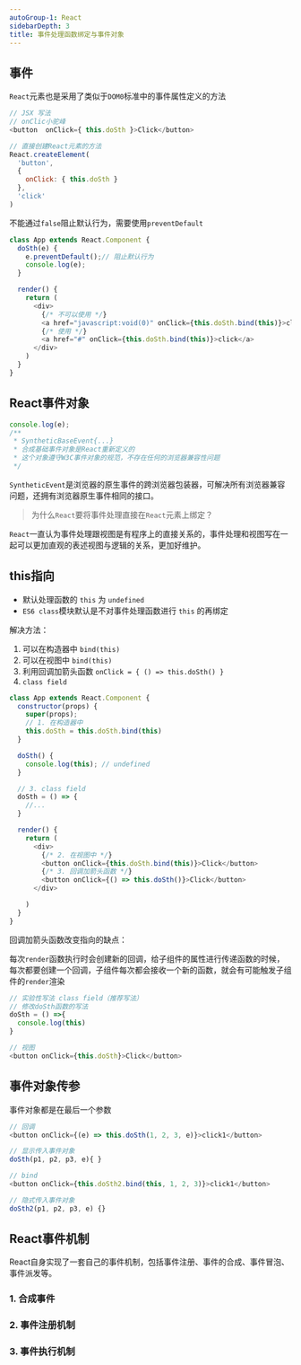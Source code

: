 ```yaml
---
autoGroup-1: React
sidebarDepth: 3
title: 事件处理函数绑定与事件对象
---
```


## 事件
`React`元素也是采用了类似于`DOM0`标准中的事件属性定义的方法
```javascript
// JSX 写法
// onClic小驼峰
<button  onClick={ this.doSth }>Click</button>
```
```javascript
// 直接创建React元素的方法
React.createElement(
  'button',
  {
    onClick: { this.doSth }
  },
  'click'
)
```
不能通过`false`阻止默认行为，需要使用`preventDefault`
```javascript
class App extends React.Component {
  doSth(e) {
    e.preventDefault();// 阻止默认行为
    console.log(e);
  }

  render() {
    return (
      <div>
        {/* 不可以使用 */}
        <a href="javascript:void(0)" onClick={this.doSth.bind(this)}>click</a>
        {/* 使用 */}
        <a href="#" onClick={this.doSth.bind(this)}>click</a>
      </div>
    )
  }
}
```

## React事件对象
```js
console.log(e);
/**
 * SyntheticBaseEvent{...}
 * 合成基础事件对象是React重新定义的
 * 这个对象遵守W3C事件对象的规范，不存在任何的浏览器兼容性问题
 */
```
`SyntheticEvent`是浏览器的原生事件的跨浏览器包装器，可解决所有浏览器兼容问题，还拥有浏览器原生事件相同的接口。

> 为什么`React`要将事件处理直接在`React`元素上绑定？ 

`React`一直认为事件处理跟视图是有程序上的直接关系的，事件处理和视图写在一起可以更加直观的表述视图与逻辑的关系，更加好维护。

## this指向
- 默认处理函数的 `this` 为 `undefined`
- `ES6 class`模块默认是不对事件处理函数进行 `this` 的再绑定

解决方法：
1. 可以在构造器中 `bind(this)`
2. 可以在视图中 `bind(this)`
3. 利用回调加箭头函数 `onClick = { () => this.doSth() }`
4. `class field`

```javascript
class App extends React.Component {
  constructor(props) {
    super(props);
    // 1. 在构造器中
    this.doSth = this.doSth.bind(this)
  }

  doSth() {
    console.log(this); // undefined
  }

  // 3. class field
  doSth = () => {
    //...
  }

  render() {
    return (
      <div>
        {/* 2. 在视图中 */}
        <button onClick={this.doSth.bind(this)}>Click</button>
        {/* 3. 回调加箭头函数 */}
        <button onClick={() => this.doSth()}>Click</button>
      </div>

    )
  }
}
```

回调加箭头函数改变指向的缺点：

每次`render`函数执行时会创建新的回调，给子组件的属性进行传递函数的时候，每次都要创建一个回调，子组件每次都会接收一个新的函数，就会有可能触发子组件的`render`渲染

```javascript
// 实验性写法 class field（推荐写法）
// 修改doSth函数的写法
doSth = () =>{
  console.log(this)
}

// 视图
<button onClick={this.doSth}>Click</button>
```

## 事件对象传参
事件对象都是在最后一个参数
```javascript
// 回调
<button onClick={(e) => this.doSth(1, 2, 3, e)}>click1</button>

// 显示传入事件对象
doSth(p1, p2, p3, e){ }
```
```javascript
// bind 
<button onClick={this.doSth2.bind(this, 1, 2, 3)}>click1</button>

// 隐式传入事件对象
doSth2(p1, p2, p3, e) {}
```

## React事件机制
React自身实现了一套自己的事件机制，包括事件注册、事件的合成、事件冒泡、事件派发等。


### 1. 合成事件

### 2. 事件注册机制


### 3. 事件执行机制
